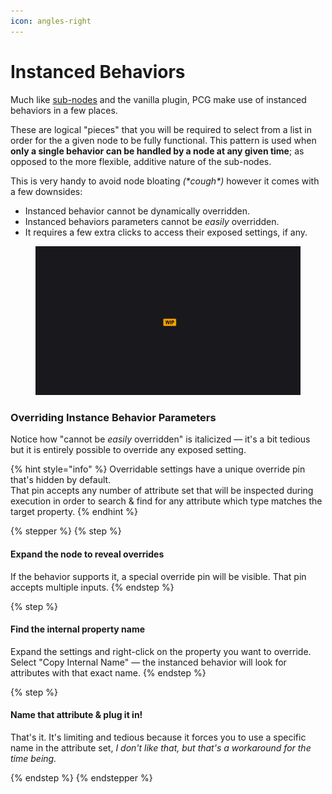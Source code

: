 ```yaml
---
icon: angles-right
---
```


# Instanced Behaviors

Much like [sub-nodes](sub-nodes/) and the vanilla plugin, PCG make use of instanced behaviors in a few places.&#x20;

These are logical "pieces" that you will be required to select from a list in order for the a given node to be fully functional. This pattern is used when **only a single behavior can be handled by a node at any given time**; as opposed to the more flexible, additive nature of the sub-nodes.

This is very handy to avoid node bloating _(\*cough\*)_ however it comes with a few downsides:

* Instanced behavior cannot be dynamically overridden.
* Instanced behaviors parameters cannot be _easily_ overridden.
* It requires a few extra clicks to access their exposed settings, if any.

<figure><img src="../../.gitbook/assets/placeholder-wide.jpg" alt=""><figcaption></figcaption></figure>

### Overriding Instance Behavior Parameters

Notice how "cannot be _easily_ overridden" is italicized — it's a bit tedious but it is entirely possible to override any exposed setting.

{% hint style="info" %}
Overridable settings have a unique override pin that's hidden by default.\
That pin accepts any number of attribute set that will be inspected during execution in order to search & find for any attribute which type matches the target property.
{% endhint %}

{% stepper %}
{% step %}
#### Expand the node to reveal overrides

If the behavior supports it, a special override pin will be visible. That pin accepts multiple inputs.
{% endstep %}

{% step %}
#### Find the internal property name

Expand the settings and right-click on the property you want to override. Select "Copy Internal Name" — the instanced behavior will look for attributes with that exact name.
{% endstep %}

{% step %}
#### Name that attribute & plug it in!

That's it. It's limiting and tedious because it forces you to use a specific name in the attribute set, _I don't like that, but that's a workaround for the time being._


{% endstep %}
{% endstepper %}

